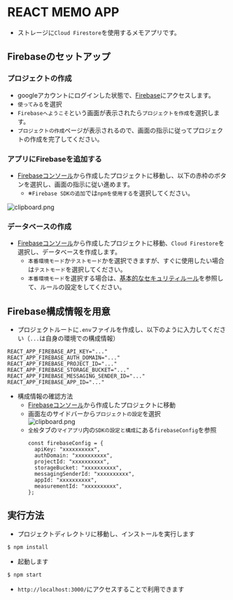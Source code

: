 # REACT MEMO APP

- ストレージに`Cloud Firestore`を使用するメモアプリです。

## Firebaseのセットアップ

### プロジェクトの作成

- googleアカウントにログインした状態で、[Firebase](https://firebase.google.com)にアクセスします。
- `使ってみる`を選択
- `Firebaseへようこそ`という画面が表示されたら`プロジェクトを作成`を選択します。
- `プロジェクトの作成`ページが表示されるので、画面の指示に従ってプロジェクトの作成を完了してください。

### アプリにFirebaseを追加する

- [Firebaseコンソール](https://console.firebase.google.com/)から作成したプロジェクトに移動し、以下の赤枠のボタンを選択し、画面の指示に従い進めます。
  - ※`Firebase SDKの追加`では`npmを使用する`を選択してください。

![clipboard.png](inkdrop://file:Ll4Dxd2sl)

### データベースの作成

- [Firebaseコンソール](https://console.firebase.google.com/)から作成したプロジェクトに移動、`Cloud Firestore`を選択し、データベースを作成します。
  - `本番環境モード`か`テストモード`かを選択できますが、すぐに使用したい場合は`テストモード`を選択してください。
  - `本番環境モード`を選択する場合は、[基本的なセキュリティルール](https://firebase.google.com/docs/rules/basics)を参照して、ルールの設定をしてください。

## Firebase構成情報を用意

- プロジェクトルートに`.env`ファイルを作成し、以下のように入力してください（`...`は自身の環境での構成情報）

```
REACT_APP_FIREBASE_API_KEY="..."
REACT_APP_FIREBASE_AUTH_DOMAIN="..."
REACT_APP_FIREBASE_PROJECT_ID="..."
REACT_APP_FIREBASE_STORAGE_BUCKET="..."
REACT_APP_FIREBASE_MESSAGING_SENDER_ID="..."
REACT_APP_FIREBASE_APP_ID="..."
```

- 構成情報の確認方法
  - [Firebaseコンソール](https://console.firebase.google.com/)から作成したプロジェクトに移動
  - 画面左のサイドバーから`プロジェクトの設定`を選択  
    ![clipboard.png](inkdrop://file:ja1yHHZAh)
  - `全般`タブの`マイアプリ`内の`SDKの設定と構成`にある`firebaseConfig`を参照
    ```
    const firebaseConfig = {
      apiKey: "xxxxxxxxxx",
      authDomain: "xxxxxxxxxx",
      projectId: "xxxxxxxxxx",
      storageBucket: "xxxxxxxxxx",
      messagingSenderId: "xxxxxxxxxx",
      appId: "xxxxxxxxxx",
      measurementId: "xxxxxxxxxx",
    };
    ```

## 実行方法

- プロジェクトディレクトリに移動し、インストールを実行します

```zsh
$ npm install
```

- 起動します

```zsh
$ npm start
```

- `http://localhost:3000/`にアクセスすることで利用できます

